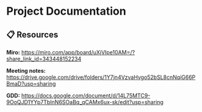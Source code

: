 # Project Documentation

## 📋 Resources

**Miro:** https://miro.com/app/board/uXjVIpe10AM=/?share_link_id=343448152234

**Meeting notes:** https://drive.google.com/drive/folders/1Y7jn4VzvaHvgo52bSL8cnNqiG66PBmaD?usp=sharing 

**GDD:** https://docs.google.com/document/d/14L75MTC9-9OoQJD1YYp7TbInN6SOaBq_qCAMx6ux-sk/edit?usp=sharing
